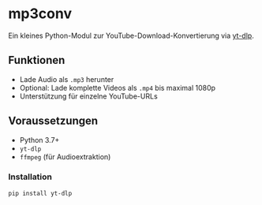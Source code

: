 # mp3conv

Ein kleines Python-Modul zur YouTube-Download-Konvertierung via [yt-dlp](https://github.com/yt-dlp/yt-dlp).

## Funktionen

- Lade Audio als `.mp3` herunter
- Optional: Lade komplette Videos als `.mp4` bis maximal 1080p
- Unterstützung für einzelne YouTube-URLs

## Voraussetzungen

- Python 3.7+
- `yt-dlp`
- `ffmpeg` (für Audioextraktion)

### Installation

```bash
pip install yt-dlp
